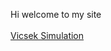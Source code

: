 Hi welcome to my site
<br>
<br>
<a href="https://fuxixing.github.io/project/interactive_vicsek.html">Vicsek Simulation</a>
